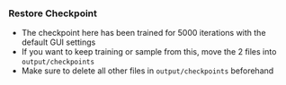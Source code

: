 ### Restore Checkpoint
- The checkpoint here has been trained for 5000 iterations with the default GUI settings
- If you want to keep training or sample from this, move the 2 files into `output/checkpoints`
- Make sure to delete all other files in `output/checkpoints` beforehand